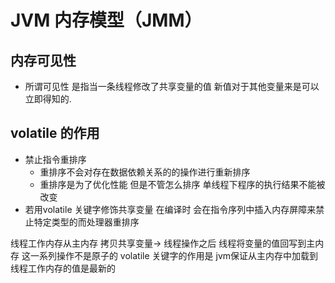 # JVM 内存模型（JMM）

## 内存可见性
 - 所谓可见性 是指当一条线程修改了共享变量的值 新值对于其他变量来是可以立即得知的.
## volatile 的作用
   - 禁止指令重排序
      - 重排序不会对存在数据依赖关系的的操作进行重新排序
      - 重排序是为了优化性能 但是不管怎么排序 单线程下程序的执行结果不能被改变
   - 若用volatile 关键字修饰共享变量 在编译时 会在指令序列中插入内存屏障来禁止特定类型的而处理器重排序
   
   
 
线程工作内存从主内存 拷贝共享变量-> 线程操作之后 线程将变量的值回写到主内存 这一系列操作不是原子的 
volatile 关键字的作用是 jvm保证从主内存中加载到线程工作内存的值是最新的